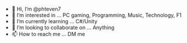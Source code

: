 - 👋 Hi, I’m @phteven7
- 👀 I’m interested in ... PC gaming, Programming, Music, Technology, F1
- 🌱 I’m currently learning ... C#/Unity
- 💞️ I’m looking to collaborate on ... Anything
- 📫 How to reach me ... DM me

<!---
phteven7/phteven7 is a ✨ special ✨ repository because its `README.md` (this file) appears on your GitHub profile.
You can click the Preview link to take a look at your changes.
--->
